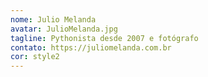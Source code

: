 ```yaml
---
nome: Julio Melanda
avatar: JulioMelanda.jpg
tagline: Pythonista desde 2007 e fotógrafo
contato: https://juliomelanda.com.br
cor: style2
---
```

